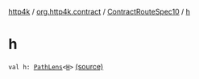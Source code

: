 [http4k](../../index.md) / [org.http4k.contract](../index.md) / [ContractRouteSpec10](index.md) / [h](./h.md)

# h

`val h: `[`PathLens`](../../org.http4k.lens/-path-lens/index.md)`<`[`H`](-binder/index.md#H)`>` [(source)](https://github.com/http4k/http4k/blob/master/http4k-contract/src/main/kotlin/org/http4k/contract/routeSpec.kt#L222)